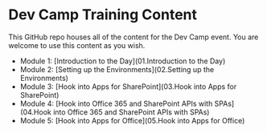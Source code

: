 Dev Camp Training Content
=========================
This GitHub repo houses all of the content for the Dev Camp event. You are welcome to use this content as you wish.

- Module 1: [Introduction to the Day](01.Introduction to the Day)
- Module 2: [Setting up the Environments](02.Setting up the Environments)
- Module 3: [Hook into Apps for SharePoint](03.Hook into Apps for SharePoint)
- Module 4: [Hook into Office 365 and SharePoint APIs with SPAs](04.Hook into Office 365 and SharePoint APIs with SPAs)
- Module 5: [Hook into Apps for Office](05.Hook into Apps for Office)